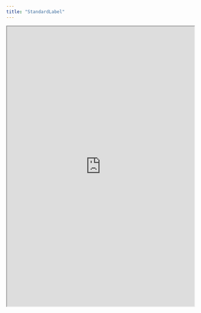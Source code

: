 ```yaml
---
title: "StandardLabel"
---
```



<iframe height="750" width="100%" src="https://ewelton.github.io/ktest/wiki.html#StandardLabel"></iframe>
